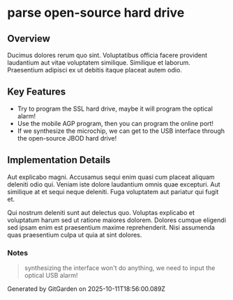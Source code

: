 # parse open-source hard drive

## Overview
Ducimus dolores rerum quo sint. Voluptatibus officia facere provident laudantium aut vitae voluptatem similique. Similique et laborum. Praesentium adipisci ex ut debitis itaque placeat autem odio.

## Key Features
- Try to program the SSL hard drive, maybe it will program the optical alarm!
- Use the mobile AGP program, then you can program the online port!
- If we synthesize the microchip, we can get to the USB interface through the open-source JBOD hard drive!

## Implementation Details
Aut explicabo magni. Accusamus sequi enim quasi cum placeat aliquam deleniti odio qui. Veniam iste dolore laudantium omnis quae excepturi. Aut similique at et sequi neque deleniti. Fuga voluptatem aut pariatur qui fugit et.
 Qui nostrum deleniti sunt aut delectus quo. Voluptas explicabo et voluptatum harum sed ut ratione maiores dolorem. Dolores cumque eligendi sed ipsam enim est praesentium maxime reprehenderit. Nisi assumenda quas praesentium culpa ut quia at sint dolores.

### Notes
> synthesizing the interface won't do anything, we need to input the optical USB alarm!

Generated by GitGarden on 2025-10-11T18:56:00.089Z